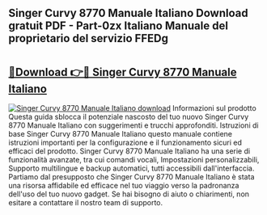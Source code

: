 ## Singer Curvy 8770 Manuale Italiano Download gratuit PDF - Part-0zx Italiano Manuale del proprietario del servizio FFEDg

# <h2><a href="http://dfa5j5.blite.top/?on=Singer+Curvy+8770+Manuale+Italiano">🔗Download 👉🔴 Singer Curvy 8770 Manuale Italiano</a></h2>

[![Singer Curvy 8770 Manuale Italiano download](https://i.imgur.com/lujVjoI.png)](http://dfa5j5.blite.top/?on=Singer+Curvy+8770+Manuale+Italiano)
Informazioni sul prodotto Questa guida sblocca il potenziale nascosto del tuo nuovo Singer Curvy 8770 Manuale Italiano con suggerimenti e trucchi approfonditi. Istruzioni di base Singer Curvy 8770 Manuale Italiano questo manuale contiene istruzioni importanti per la configurazione e il funzionamento sicuri ed efficaci del prodotto. Singer Curvy 8770 Manuale Italiano ha una serie di funzionalità avanzate, tra cui comandi vocali, Impostazioni personalizzabili, Supporto multilingue e backup automatici, tutti accessibili dall'interfaccia. Partiamo dal presupposto che Singer Curvy 8770 Manuale Italiano è stata una risorsa affidabile ed efficace nel tuo viaggio verso la padronanza dell'uso del tuo nuovo gadget. Se hai bisogno di aiuto o chiarimenti, non esitare a contattare il nostro team di supporto.
